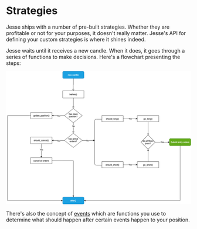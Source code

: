 # Strategies

Jesse ships with a number of pre-built strategies. Whether they are profitable or not for your purposes, it doesn't really matter. Jesse's API for defining your custom strategies is where it shines indeed.

Jesse waits until it receives a new candle. When it does, it goes through a series of functions to make decisions. Here's a flowchart presenting the steps:

![symbols](../../docs/imgs/strategy-diagram.png)

There's also the concept of [events](./events.html) which are functions you use to determine what should happen after certain events happen to your position.  
